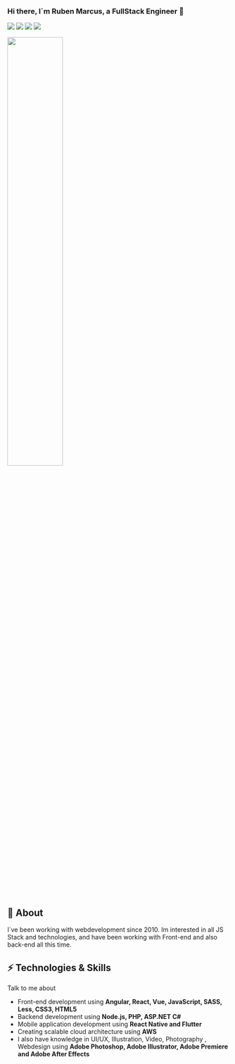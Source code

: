


<p align="center">
 
 ### Hi there, I´m Ruben Marcus, a FullStack Engineer 👋
  
  <a href="https://www.linkedin.com/in/rubenmarcus/"><img src="https://img.shields.io/badge/-rubenmarcus-blue?style=flat&logo=Linkedin&logoColor=white" /></a>
  <a href="https://medium.com/@rubenmarcus/"><img src="https://img.shields.io/badge/-@rubenmarcus-03a57a?style=flat&labelColor=03a57a&logo=Medium" /></a>
  <a href="mailto:ruben@rubenmarcus.com"><img src="https://img.shields.io/badge/-ruben@rubenmarcus.com-c14438?style=flat&logo=Gmail&logoColor=white" /></a>
 <a href="https://rubenmarcus.dev"> <img src="https://img.shields.io/website?down_message=offline&up_message=online&url=https%3A%2F%2Frubenmarcus.dev" /> </a>
       </p>

   
   <img width=50% src="https://media.giphy.com/media/oDwLkh1diFCH6/source.gif">



## 🖖 About
I´ve been working with webdevelopment since 2010. Im interested in all JS Stack and technologies, and have been working with Front-end and also back-end all this time.



## ⚡ Technologies & Skills
Talk to me about
- Front-end development using **Angular, React, Vue, JavaScript, SASS, Less, CSS3, HTML5**
- Backend development using **Node.js, PHP, ASP.NET C#**
- Mobile application development using **React Native and Flutter**
- Creating scalable cloud architecture using **AWS**
- I also have knowledge in UI/UX, Illustration, Video, Photography , Webdesign using **Adobe Photoshop, Adobe Illustrator, Adobe Premiere and Adobe After Effects**


